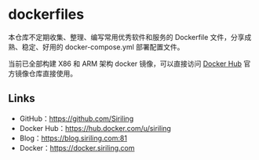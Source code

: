 # dockerfiles
本仓库不定期收集、整理、编写常用优秀软件和服务的 Dockerfile 文件，分享成熟、稳定、好用的 docker-compose.yml 部署配置文件。

当前已全部构建 X86 和 ARM 架构 docker 镜像，可以直接访问 [Docker Hub](https://hub.docker.com/u/siriling) 官方镜像仓库直接使用。

## Links
- GitHub：https://github.com/Siriling
- Docker Hub：https://hub.docker.com/u/siriling
- Blog：https://blog.siriling.com:81
- Docker：https://docker.siriling.com
